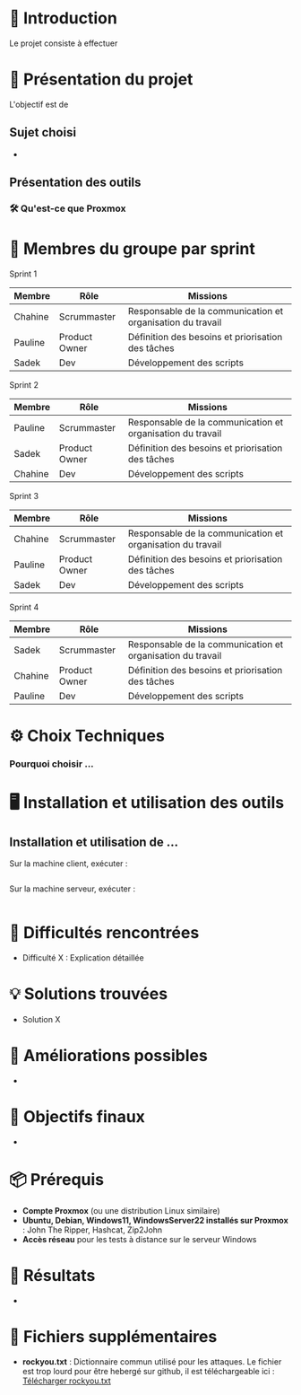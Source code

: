 
# 📜 Introduction

Le projet consiste à effectuer 


# 🎯 Présentation du projet

L'objectif est de


## **Sujet choisi**

- 


## **Présentation des outils**

### 🛠 Qu'est-ce que Proxmox



# 👥 Membres du groupe par sprint

Sprint 1 

| Membre   | Rôle         | Missions |
|----------|-------------|----------|
| Chahine  | Scrummaster | Responsable de la communication et organisation du travail |
| Pauline  | Product Owner | Définition des besoins et priorisation des tâches |
| Sadek    | Dev              | Développement des scripts |

Sprint 2  

| Membre   | Rôle         | Missions |
|----------|-------------|----------|
| Pauline  | Scrummaster | Responsable de la communication et organisation du travail |
| Sadek  | Product Owner | Définition des besoins et priorisation des tâches |
| Chahine    | Dev              | Développement des scripts |

Sprint 3 

| Membre   | Rôle         | Missions |
|----------|-------------|----------|
| Chahine  | Scrummaster | Responsable de la communication et organisation du travail |
| Pauline  | Product Owner | Définition des besoins et priorisation des tâches |
| Sadek    | Dev              | Développement des scripts |

Sprint 4 

| Membre   | Rôle         | Missions |
|----------|-------------|----------|
| Sadek  | Scrummaster | Responsable de la communication et organisation du travail |
| Chahine  | Product Owner | Définition des besoins et priorisation des tâches |
| Pauline    | Dev              | Développement des scripts |


# ⚙️ Choix Techniques

### Pourquoi choisir ...



# 🖥️ Installation et utilisation des outils

## Installation et utilisation de ... 

Sur la machine client, exécuter :

```bash

```

Sur la machine serveur, exécuter :

```bash

```


# 🧗 Difficultés rencontrées

- Difficulté X : Explication détaillée

# 💡 Solutions trouvées

- Solution X


# 🚀 Améliorations possibles

- 

# 🎯 Objectifs finaux

- 

# 📦 Prérequis

- **Compte Proxmox** (ou une distribution Linux similaire)
- **Ubuntu, Debian, Windows11, WindowsServer22 installés sur Proxmox** : John The Ripper, Hashcat, Zip2John
- **Accès réseau** pour les tests à distance sur le serveur Windows

# 📝 Résultats

- 

# 🔧 Fichiers supplémentaires

- **rockyou.txt** : Dictionnaire commun utilisé pour les attaques. Le fichier est trop lourd pour être hebergé sur github, il est téléchargeable ici : [Télécharger rockyou.txt](https://github.com/brannondorsey/naive-hashcat/releases/download/data/rockyou.txt)
